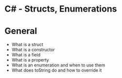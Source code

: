 # C# - Structs, Enumerations

# General
- What is a struct
- What is a constructor
- What is a field
- What is a property
- What is an enumeration and when to use them
- What does toString do and how to override it